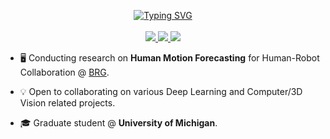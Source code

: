 <p align="center">
<a href="https://git.io/typing-svg"><img src="https://readme-typing-svg.demolab.com?font=Anton&duration=1000&pause=200&color=800080&center=true&multiline=true&width=435&height=85&lines=Leo+Bringer;Research+Assistant+%7C+MSc+Student;AI+%7C+Computer+VIsion+%7C+Robotics" alt="Typing SVG" />
</a>
<br/>

<!--a href="https://github.com/leob03/github-readme-stats">
    <img src="https://github-readme-stats-eight-wine-13.vercel.app/api?username=leob03&show_icons=true&rank_icon=github&hide_title=true&theme=radical&card_width=460">
</a!-->

<br/>
<a href="https://leobringer.com/">
    <img src="https://img.shields.io/badge/Website-leob03-green?style=flat-square">
</a>

<a href="https://www.linkedin.com/in/leo-bringer/">
    <img src="https://img.shields.io/badge/-Linkedin-blue?style=flat-square&logo=linkedin">
</a>
<a href="mailto:lbringer@umich.edu">
    <img src="https://img.shields.io/badge/-Email-red?style=flat-square&logo=gmail&logoColor=white">
</a>
</p>

* :desktop_computer:  Conducting research on **Human Motion Forecasting** for Human-Robot Collaboration @ [BRG](https://brg.engin.umich.edu/).

* :bulb: Open to collaborating on various Deep Learning and Computer/3D Vision related projects. 

* :mortar_board: Graduate student @ **University of Michigan**.
